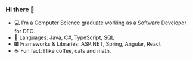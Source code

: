 ### Hi there 👋
- 💻 I’m a Computer Science graduate working as a Software Developer for DFO.
- 📖 Languages: Java, C#, TypeScript, SQL
- 🎆 Frameworks & Libraries: ASP.NET, Spring, Angular, React
- ☕ Fun fact: I like coffee, cats and math.
